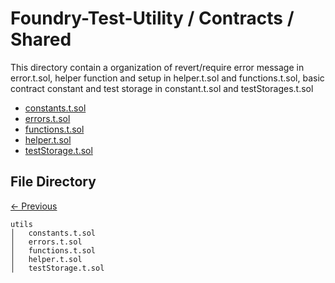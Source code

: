 # Foundry-Test-Utility / Contracts / Shared

This directory contain a organization of revert/require error message in error.t.sol, helper function and setup in helper.t.sol and functions.t.sol, basic contract constant and test storage in constant.t.sol and testStorages.t.sol

-   [constants.t.sol](./constants.t.sol)
-   [errors.t.sol](./errors.t.sol)
-   [functions.t.sol](./functions.t.sol)
-   [helper.t.sol](./helper.t.sol)
-   [testStorage.t.sol](./testStorage.t.sol)

## File Directory

[<- Previous](..)

```
utils
│   constants.t.sol
│   errors.t.sol
│   functions.t.sol
│   helper.t.sol
│   testStorage.t.sol

```
